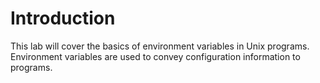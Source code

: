 # Introduction

This lab will cover the basics of environment variables in Unix programs. Environment variables are used to convey configuration information to programs.
